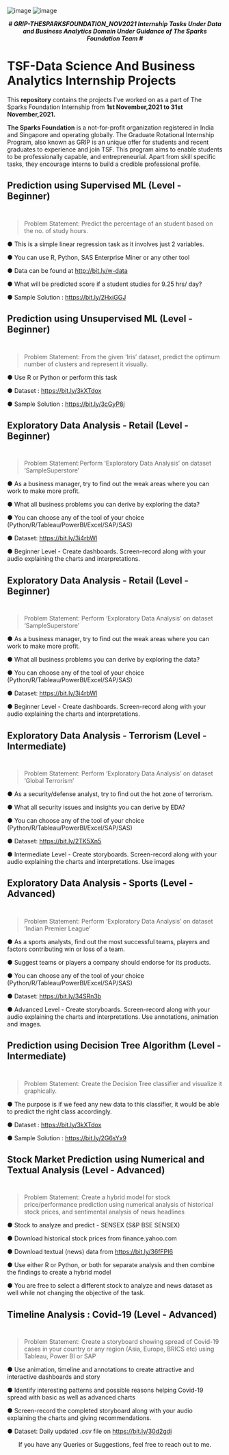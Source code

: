![image](https://user-images.githubusercontent.com/84551574/139683168-af0c5666-485e-4d77-90f2-b71e9e250fba.png)
![image](https://user-images.githubusercontent.com/84551574/139683292-82670656-bde2-44ff-9fad-9b125bf12361.png)

<p align="center">
  <b><i> # GRIP-THESPARKSFOUNDATION_NOV2021
    Internship Tasks Under Data and Business Analytics Domain Under Guidance of The Sparks Foundation Team # </i></b>

# TSF-Data Science And Business Analytics Internship Projects

This **repository** contains the projects I've worked on as a part of The Sparks Foundation Internship from **1st November,2021 to 31st November,2021.**

**The Sparks Foundation** is a not-for-profit organization registered in India and Singapore and operating globally. 
The Graduate Rotational Internship Program, also known as GRIP is an unique offer for students and recent graduates to experience and join TSF.
 This program aims to enable students to be professionally capable, and entrepreneurial. Apart from skill specific tasks, they encourage interns to build a credible professional profile.

## Prediction using Supervised ML (Level - Beginner) <br> <br>

> Problem Statement: Predict the percentage of an student based on the no. of study hours.

● This is a simple linear regression task as it involves just 2 variables.
  
● You can use R, Python, SAS Enterprise Miner or any other tool
  
● Data can be found at http://bit.ly/w-data
  
● What will be predicted score if a student studies for 9.25 hrs/ day?
  
● Sample Solution : https://bit.ly/2HxiGGJ
  

## Prediction using Unsupervised ML (Level - Beginner)<br><br>

> Problem Statement: From the given ‘Iris’ dataset, predict the optimum number of clusters and represent it visually.

● Use R or Python or perform this task
  
● Dataset : https://bit.ly/3kXTdox
  
● Sample Solution : https://bit.ly/3cGyP8j

## Exploratory Data Analysis - Retail (Level - Beginner) <br><br>
  
> Problem Statement:Perform ‘Exploratory Data Analysis’ on dataset ‘SampleSuperstore’

● As a business manager, try to find out the weak areas where you can work to make more profit.
  
● What all business problems you can derive by exploring the data?
  
● You can choose any of the tool of your choice
(Python/R/Tableau/PowerBI/Excel/SAP/SAS)
  
● Dataset: https://bit.ly/3i4rbWl
  
● Beginner Level - Create dashboards. Screen-record along with your audio explaining the charts and interpretations.
  



## Exploratory Data Analysis - Retail (Level - Beginner) <br><br>
  
> Problem Statement: Perform ‘Exploratory Data Analysis’ on dataset ‘SampleSuperstore’
  

● As a business manager, try to find out the weak areas where you can work to make more profit.
  
● What all business problems you can derive by exploring the data?
  
● You can choose any of the tool of your choice
(Python/R/Tableau/PowerBI/Excel/SAP/SAS)
  
● Dataset: https://bit.ly/3i4rbWl
  
● Beginner Level - Create dashboards. Screen-record along with your audio explaining the charts and interpretations.
  

## Exploratory Data Analysis - Terrorism (Level - Intermediate) <br><br>
  
> Problem Statement: Perform ‘Exploratory Data Analysis’ on dataset ‘Global Terrorism’

● As a security/defense analyst, try to find out the hot zone of terrorism.
  
● What all security issues and insights you can derive by EDA?
  
● You can choose any of the tool of your choice
(Python/R/Tableau/PowerBI/Excel/SAP/SAS)
  
● Dataset: https://bit.ly/2TK5Xn5
  
● Intermediate Level - Create storyboards. Screen-record along with your audio explaining the charts and interpretations. Use images
  


## Exploratory Data Analysis - Sports (Level - Advanced)<br><br>

> Problem Statement: Perform ‘Exploratory Data Analysis’ on dataset ‘Indian Premier League’
  
● As a sports analysts, find out the most successful teams, players and factors contributing win or loss of a team.
  
● Suggest teams or players a company should endorse for its products.
  
● You can choose any of the tool of your choice
(Python/R/Tableau/PowerBI/Excel/SAP/SAS)
  
● Dataset: https://bit.ly/34SRn3b
  
● Advanced Level - Create storyboards. Screen-record along with your audio explaining the charts and interpretations. Use annotations, animation and images.

## Prediction using Decision Tree Algorithm (Level - Intermediate)<br><br>

> Problem Statement: Create the Decision Tree classifier and visualize it graphically.
  
● The purpose is if we feed any new data to this classifier, it would be able to predict the right class accordingly.
  
● Dataset : https://bit.ly/3kXTdox
  
● Sample Solution : https://bit.ly/2G6sYx9
  

## Stock Market Prediction using Numerical and Textual Analysis (Level - Advanced) <br><br>
  

> Problem Statement: Create a hybrid model for stock price/performance prediction using numerical analysis of historical stock prices, and sentimental analysis of news headlines
  
● Stock to analyze and predict - SENSEX (S&P BSE SENSEX)
  
● Download historical stock prices from finance.yahoo.com
  
● Download textual (news) data from https://bit.ly/36fFPI6
  
● Use either R or Python, or both for separate analysis and then combine the findings to create a hybrid model
  
● You are free to select a different stock to analyze and news dataset as well while not changing the objective of the task.

## Timeline Analysis : Covid-19 (Level - Advanced) <br><br>
  
> Problem Statement:  Create a storyboard showing spread of Covid-19 cases in your country or any region (Asia, Europe, BRICS etc) using Tableau, Power BI or SAP
  
● Use animation, timeline and annotations to create attractive and interactive dashboards and story
  
● Identify interesting patterns and possible reasons helping Covid-19 spread with basic as well as advanced charts
  
● Screen-record the completed storyboard along with your audio explaining the charts and giving recommendations.
  
● Dataset: Daily updated .csv file on https://bit.ly/30d2gdi

<p align="center"> If you have any Queries or Suggestions, feel free to reach out to me.




